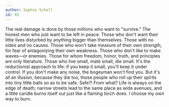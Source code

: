 ```yaml
---
author: Sophie Scholl
id: 93
---
```


The real damage is done by those millions who want to "survive." The honest men who just want to be left in peace. Those who don't want their little lives disturbed by anything bigger than themselves. Those with no sides and no causes. Those who won't take measure of their own strength, for fear of antagonizing their own weakness. Those who don't like to make waves––or enemies. Those for whom freedom, honor, truth, and principles are only literature. Those who live small, mate small, die small. It's the reductionist approach to life: if you keep it small, you'll keep it under control. If you don't make any noise, the bogeyman won't find you. But it's all an illusion, because they die too, those people who roll up their spirits into tiny little balls so as to be safe. Safe?! From what? Life is always on the edge of death; narrow streets lead to the same place as wide avenues, and a little candle burns itself out just like a flaming torch does. I choose my own way to burn.
